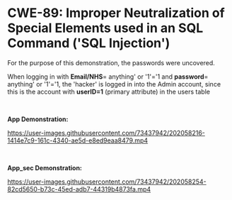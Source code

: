 # CWE-89: Improper Neutralization of Special Elements used in an SQL Command ('SQL Injection')

For the purpose of this demonstration, the passwords were uncovered.

When logging in with **Email/NHS**= anything' or '1'='1  and **password**= anything' or '1'='1, the 'hacker' is logged in into the Admin account, since this is the account with **userID=1** (primary attribute) in the users table  

<br>

**App Demonstration:**

https://user-images.githubusercontent.com/73437942/202058216-1414e7c9-161c-4340-ae5d-e8ed9eaa8479.mp4

<br>

**App_sec Demonstration:**


https://user-images.githubusercontent.com/73437942/202058254-82cd5650-b73c-45ed-adb7-44319b4873fa.mp4

